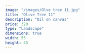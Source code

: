 ```yaml
---
image: "/images/Olve tree 11.jpg"
title: "Olive Tree 11"
description: "Oil on canvas"
price: 320
type: "Landscape"
dimensions: true
width: 55
height: 45
---
```

